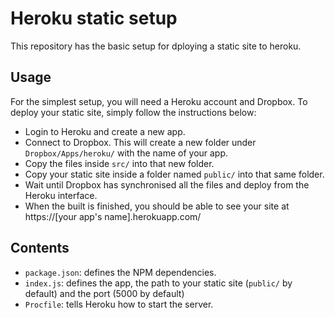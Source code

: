 # Heroku static setup

This repository has the basic setup for dploying a static site to heroku.

## Usage

For the simplest setup, you will need a Heroku account and Dropbox. To deploy your
static site, simply follow the instructions below:

- Login to Heroku and create a new app.
- Connect to Dropbox. This will create a new folder under `Dropbox/Apps/heroku/` with the name of your app.
- Copy the files inside `src/` into that new folder.
- Copy your static site inside a folder named `public/` into that same folder.
- Wait until Dropbox has synchronised all the files and deploy from the Heroku interface.
- When the built is finished, you should be able to see your site at https://[your app's name].herokuapp.com/

## Contents

- `package.json`: defines the NPM dependencies.
- `index.js`: defines the app, the path to your static site (`public/` by default) and the port (5000 by default)
- `Procfile`: tells Heroku how to start the server.
